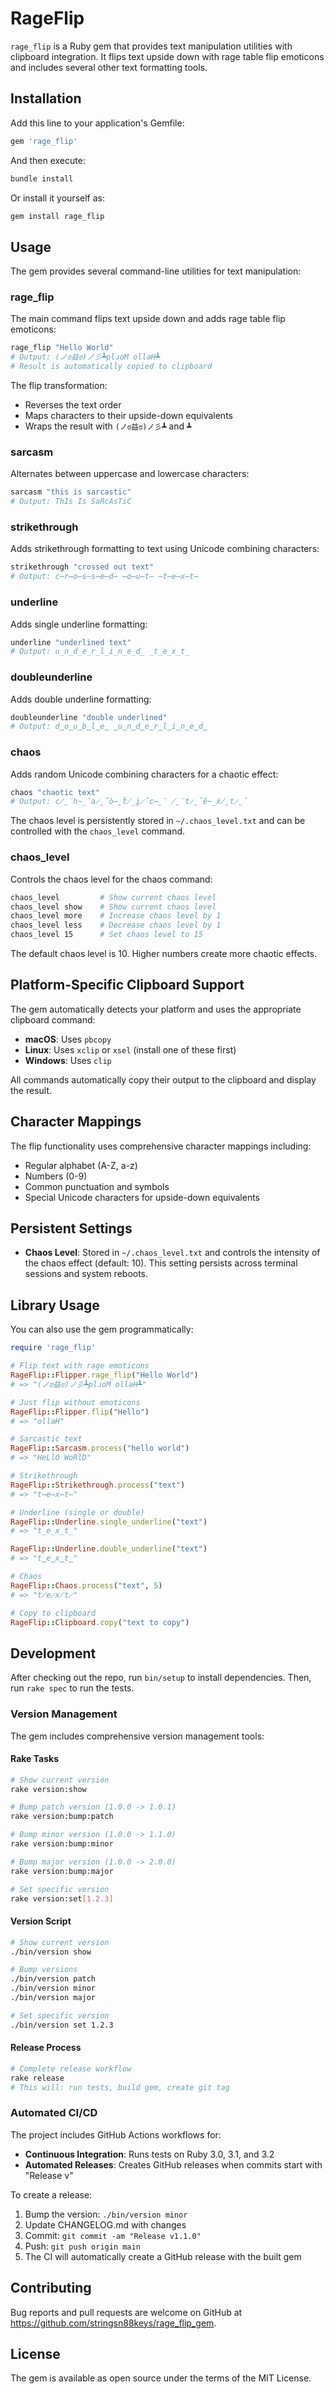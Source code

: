 # RageFlip

`rage_flip` is a Ruby gem that provides text manipulation utilities with clipboard integration. It flips text upside down with rage table flip emoticons and includes several other text formatting tools.

## Installation

Add this line to your application's Gemfile:

```ruby
gem 'rage_flip'
```

And then execute:

```bash
bundle install
```

Or install it yourself as:

```bash
gem install rage_flip
```

## Usage

The gem provides several command-line utilities for text manipulation:

### rage_flip

The main command flips text upside down and adds rage table flip emoticons:

```bash
rage_flip "Hello World"
# Output: (ノಠ益ಠ)ノ彡┻plɹoM ollǝH┻  
# Result is automatically copied to clipboard
```

The flip transformation:
- Reverses the text order
- Maps characters to their upside-down equivalents
- Wraps the result with `(ノಠ益ಠ)ノ彡┻` and `┻`

### sarcasm

Alternates between uppercase and lowercase characters:

```bash
sarcasm "this is sarcastic"
# Output: ThIs Is SaRcAsTiC
```

### strikethrough

Adds strikethrough formatting to text using Unicode combining characters:

```bash
strikethrough "crossed out text"
# Output: c̶r̶o̶s̶s̶e̶d̶ ̶o̶u̶t̶ ̶t̶e̶x̶t̶
```

### underline

Adds single underline formatting:

```bash
underline "underlined text"
# Output: u̲n̲d̲e̲r̲l̲i̲n̲e̲d̲ ̲t̲e̲x̲t̲
```

### doubleunderline

Adds double underline formatting:

```bash
doubleunderline "double underlined"
# Output: d̳o̳u̳b̳l̳e̳ ̳u̳n̳d̳e̳r̳l̳i̳n̳e̳d̳
```

### chaos

Adds random Unicode combining characters for a chaotic effect:

```bash
chaos "chaotic text"
# Output: c̸̰̈h̴̲̆a̷̰̋ò̶̰ẗ̸̲ḭ̷̋c̶̰̈ ̸̰̈t̷̰̋ĕ̴̲ẍ̸̰t̷̰̋
```

The chaos level is persistently stored in `~/.chaos_level.txt` and can be controlled with the `chaos_level` command.

### chaos_level

Controls the chaos level for the chaos command:

```bash
chaos_level         # Show current chaos level
chaos_level show    # Show current chaos level  
chaos_level more    # Increase chaos level by 1
chaos_level less    # Decrease chaos level by 1
chaos_level 15      # Set chaos level to 15
```

The default chaos level is 10. Higher numbers create more chaotic effects.

## Platform-Specific Clipboard Support

The gem automatically detects your platform and uses the appropriate clipboard command:

- **macOS**: Uses `pbcopy`
- **Linux**: Uses `xclip` or `xsel` (install one of these first)
- **Windows**: Uses `clip`

All commands automatically copy their output to the clipboard and display the result.

## Character Mappings

The flip functionality uses comprehensive character mappings including:

- Regular alphabet (A-Z, a-z)
- Numbers (0-9)
- Common punctuation and symbols
- Special Unicode characters for upside-down equivalents

## Persistent Settings

- **Chaos Level**: Stored in `~/.chaos_level.txt` and controls the intensity of the chaos effect (default: 10). This setting persists across terminal sessions and system reboots.

## Library Usage

You can also use the gem programmatically:

```ruby
require 'rage_flip'

# Flip text with rage emoticons
RageFlip::Flipper.rage_flip("Hello World")
# => "(ノಠ益ಠ)ノ彡┻plɹoM ollǝH┻"

# Just flip without emoticons
RageFlip::Flipper.flip("Hello")
# => "ollǝH"

# Sarcastic text
RageFlip::Sarcasm.process("hello world")
# => "HeLlO WoRlD"

# Strikethrough
RageFlip::Strikethrough.process("text")
# => "t̶e̶x̶t̶"

# Underline (single or double)
RageFlip::Underline.single_underline("text")
# => "t̲e̲x̲t̲"

RageFlip::Underline.double_underline("text")
# => "t̳e̳x̳t̳"

# Chaos
RageFlip::Chaos.process("text", 5)
# => "t̸e̷x̸t̷"

# Copy to clipboard
RageFlip::Clipboard.copy("text to copy")
```

## Development

After checking out the repo, run `bin/setup` to install dependencies. Then, run `rake spec` to run the tests.

### Version Management

The gem includes comprehensive version management tools:

#### Rake Tasks

```bash
# Show current version
rake version:show

# Bump patch version (1.0.0 -> 1.0.1)
rake version:bump:patch

# Bump minor version (1.0.0 -> 1.1.0)  
rake version:bump:minor

# Bump major version (1.0.0 -> 2.0.0)
rake version:bump:major

# Set specific version
rake version:set[1.2.3]
```

#### Version Script

```bash
# Show current version
./bin/version show

# Bump versions
./bin/version patch
./bin/version minor  
./bin/version major

# Set specific version
./bin/version set 1.2.3
```

#### Release Process

```bash
# Complete release workflow
rake release
# This will: run tests, build gem, create git tag
```

### Automated CI/CD

The project includes GitHub Actions workflows for:
- **Continuous Integration**: Runs tests on Ruby 3.0, 3.1, and 3.2
- **Automated Releases**: Creates GitHub releases when commits start with "Release v"

To create a release:
1. Bump the version: `./bin/version minor`
2. Update CHANGELOG.md with changes
3. Commit: `git commit -am "Release v1.1.0"`  
4. Push: `git push origin main`
5. The CI will automatically create a GitHub release with the built gem

## Contributing

Bug reports and pull requests are welcome on GitHub at https://github.com/stringsn88keys/rage_flip_gem.

## License

The gem is available as open source under the terms of the MIT License.
